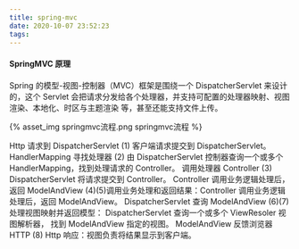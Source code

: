 ```yaml
---
title: spring-mvc
date: 2020-10-07 23:52:23
tags:
---
```



#### SpringMVC 原理
Spring 的模型-视图-控制器（MVC）框架是围绕一个 DispatcherServlet 来设计的，这个 Servlet
会把请求分发给各个处理器，并支持可配置的处理器映射、视图渲染、本地化、时区与主题渲染
等，甚至还能支持文件上传。

{% asset_img springmvc流程.png springmvc流程 %}
 
Http 请求到 DispatcherServlet
(1) 客户端请求提交到 DispatcherServlet。
HandlerMapping 寻找处理器
(2) 由 DispatcherServlet 控制器查询一个或多个 HandlerMapping，找到处理请求的
Controller。
调用处理器 Controller
(3) DispatcherServlet 将请求提交到 Controller。
Controller 调用业务逻辑处理后，返回 ModelAndView
(4)(5)调用业务处理和返回结果：Controller 调用业务逻辑处理后，返回 ModelAndView。
DispatcherServlet 查询 ModelAndView
(6)(7)处理视图映射并返回模型： DispatcherServlet 查询一个或多个 ViewResoler 视图解析器，
找到 ModelAndView 指定的视图。
ModelAndView 反馈浏览器 HTTP
(8) Http 响应：视图负责将结果显示到客户端。